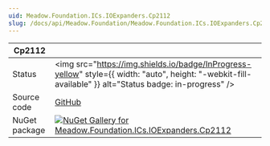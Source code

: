 ```yaml
---
uid: Meadow.Foundation.ICs.IOExpanders.Cp2112
slug: /docs/api/Meadow.Foundation/Meadow.Foundation.ICs.IOExpanders.Cp2112
---
```


| Cp2112 | |
|--------|--------|
| Status | <img src="https://img.shields.io/badge/InProgress-yellow" style={{ width: "auto", height: "-webkit-fill-available" }} alt="Status badge: in-progress" /> |
| Source code | [GitHub](https://github.com/WildernessLabs/Meadow.Foundation/tree/main/Source/Meadow.Foundation.Peripherals/ICs.IOExpanders.Cp2112) |
| NuGet package | <a href="https://www.nuget.org/packages/Meadow.Foundation.ICs.IOExpanders.Cp2112/" target="_blank"><img src="https://img.shields.io/nuget/v/Meadow.Foundation.ICs.IOExpanders.Cp2112.svg?label=Meadow.Foundation.ICs.IOExpanders.Cp2112" alt="NuGet Gallery for Meadow.Foundation.ICs.IOExpanders.Cp2112" /></a> |


